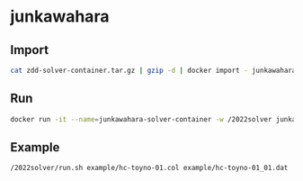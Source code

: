 # junkawahara

## Import
```bash
cat zdd-solver-container.tar.gz | gzip -d | docker import - junkawahara-solver:latest
```

## Run
```bash
docker run -it --name=junkawahara-solver-container -w /2022solver junkawahara-solver /bin/bash
```

## Example
```bash
/2022solver/run.sh example/hc-toyno-01.col example/hc-toyno-01_01.dat
```